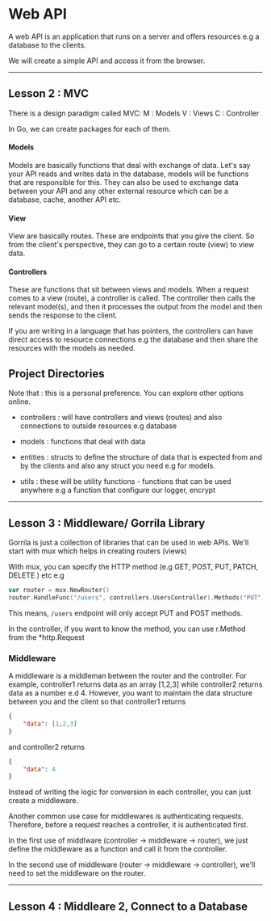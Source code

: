 # Web API

A web API is an application that runs on a server and offers resources e.g a database to the clients.

We will create a simple API and access it from the browser.

---

## Lesson 2 : MVC

There is a design paradigm called MVC:
M : Models
V : Views
C : Controller

In Go, we can create packages for each of them.

#### Models

Models are basically functions that deal with exchange of data. Let's say your API reads and writes data in the database, models will be functions that are responsible for this.  They can also be used to exchange data between your API and any other external resource which can be a database, cache, another API etc.

#### View

View are basically routes. These are endpoints that you give the client. So from the client's perspective, they can go to a certain route (view) to view data.

#### Controllers

These are functions that sit between views and models. When a request comes to a view (route), a controller is called. The controller then calls the relevant model(s), and then it processes the output from the model and then sends the response to the client.

If you are writing in a language that has pointers, the controllers can have direct access to resource connections e.g the database and then share the resources with the models as needed.



## Project Directories

Note that : this is a personal preference. You can explore other options online.

- controllers : will have controllers and views (routes) and also connections to outside resources e.g database

- models : functions that deal with data

- entities : structs to define the structure of data that is expected from and by the clients and also any struct you need e.g for models.

- utils : these will be utility functions - functions that can be used anywhere e.g a function that configure our logger, encrypt

---

## Lesson 3 : Middleware/ Gorrila Library

Gorrila is just a collection of libraries that can be used in web APIs. We'll start with mux which helps in creating routers (views)

With mux, you can specify the HTTP method (e.g GET, POST, PUT, PATCH, DELETE ) etc
e.g

```go
var router = mux.NewRouter()
router.HandleFunc("/users", controllers.UsersController).Methods("PUT", "POST")
```

This means, `/users` endpoint will only accept PUT and POST methods.

In the controller, if you want to know the method, you can use r.Method from the *http.Request



### Middleware

A middleware is a middleman between the router and the controller. For example, controller1 returns data as an array [1,2,3] while controller2 returns data as a number e.d 4. However, you want to maintain the data structure between you and the client so that controller1 returns 

```json
{
    "data": [1,2,3]
}
```

and controller2 returns

```json
{
    "data": 4
}
```

Instead of writing the logic for conversion in each controller, you can just create a middleware.

Another common use case for middlewares is authenticating requests. Therefore, before a request reaches a controller, it is authenticated first.

In the first use of middlware (controller -> middleware -> router), we just define the middleware as a function and call it from the controller.

In the second use of middleware (router -> middleware -> controller), we'll need to set the middleware on the router.

---

## Lesson 4 : Middleare 2, Connect to a Database